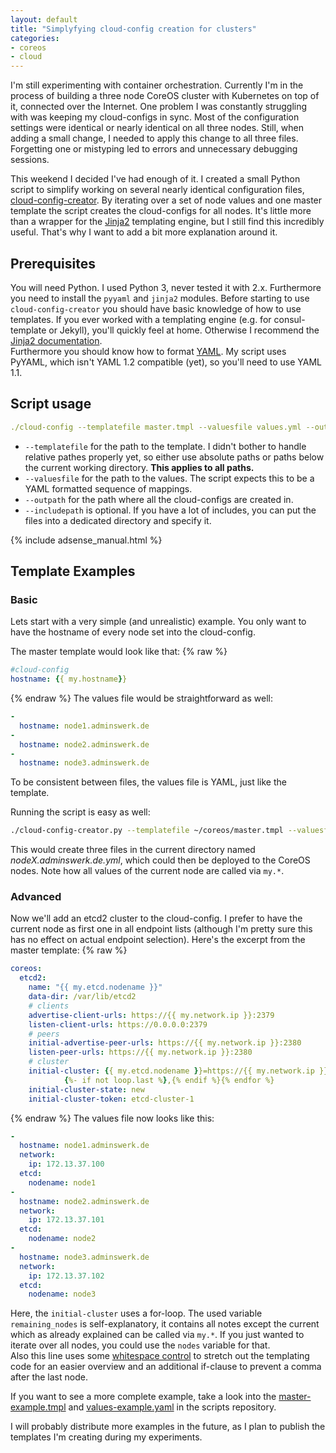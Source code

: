 ```yaml
---
layout: default
title: "Simplyfying cloud-config creation for clusters"
categories:
- coreos
- cloud
---
```


I'm still experimenting with container orchestration. Currently I'm in the process of building a three node CoreOS cluster with Kubernetes on top of it, connected over the Internet. One problem I was constantly struggling with was keeping my cloud-configs in sync. Most of the configuration settings were identical or nearly identical on all three nodes. Still, when adding a small change, I needed to apply this change to all three files. Forgetting one or mistyping led to errors and unnecessary debugging sessions.

This weekend I decided I've had enough of it. I created a small Python script to simplify working on several nearly identical configuration files, [cloud-config-creator]. By iterating over a set of node values and one master template the script creates the cloud-configs for all nodes. It's little more than a wrapper for the [Jinja2] templating engine, but I still find this incredibly useful. That's why I want to add a bit more explanation around it.

## Prerequisites

You will need Python. I used Python 3, never tested it with 2.x. Furthermore you need to install the `pyyaml` and `jinja2` modules.
Before starting to use `cloud-config-creator` you should have basic knowledge of how to use templates. If you ever worked with a templating engine (e.g. for consul-template or Jekyll), you'll quickly feel at home. Otherwise I recommend the [Jinja2 documentation][jinja2].  
Furthermore you should know how to format [YAML]. My script uses PyYAML, which isn't YAML 1.2 compatible (yet), so you'll need to use YAML 1.1.


## Script usage

```yaml
./cloud-config --templatefile master.tmpl --valuesfile values.yml --outpath out/ --includepath includes/
```

* `--templatefile` for the path to the template. I didn't bother to handle relative pathes properly yet, so either use absolute paths or paths below the current working directory. **This applies to all paths.**
* `--valuesfile` for the path to the values. The script expects this to be a YAML formatted sequence of mappings.
* `--outpath` for the path where all the cloud-configs are created in.
* `--includepath` is optional. If you have a lot of includes, you can put the files into a dedicated directory and specify it.

<!--more-->

{% include adsense_manual.html %}

## Template Examples

### Basic
Lets start with a very simple (and unrealistic) example. You only want to have the hostname of every node set into the cloud-config.

The master template would look like that:
{% raw %}
```yaml
#cloud-config
hostname: {{ my.hostname}}
```
{% endraw %}
The values file would be straightforward as well:

```yaml
-
  hostname: node1.adminswerk.de
-
  hostname: node2.adminswerk.de
-
  hostname: node3.adminswerk.de
```
To be consistent between files, the values file is YAML, just like the template.

Running the script is easy as well:

```bash
./cloud-config-creator.py --templatefile ~/coreos/master.tmpl --valuesfile ~/coreos/values.yml
```

This would create three files in the current directory named *nodeX.adminswerk.de.yml*,  which could then be deployed to the CoreOS nodes. Note how all values of the current node are called via `my.*`.

### Advanced

Now we'll add an etcd2 cluster to the cloud-config. I prefer to have the current node as first one in all endpoint lists (although I'm pretty sure this has no effect on actual endpoint selection). Here's the excerpt from the master template:
{% raw %}
```yaml
coreos:
  etcd2:
    name: "{{ my.etcd.nodename }}"
    data-dir: /var/lib/etcd2
    # clients
    advertise-client-urls: https://{{ my.network.ip }}:2379
    listen-client-urls: https://0.0.0.0:2379
    # peers
    initial-advertise-peer-urls: https://{{ my.network.ip }}:2380
    listen-peer-urls: https://{{ my.network.ip }}:2380
    # cluster
    initial-cluster: {{ my.etcd.nodename }}=https://{{ my.network.ip }}:2380,{% for node in remaining_nodes %}{{ node.etcd.nodename }}=https://{{ node.network.ip }}:2380
            {%- if not loop.last %},{% endif %}{% endfor %}
    initial-cluster-state: new
    initial-cluster-token: etcd-cluster-1
```
{% endraw %}
The values file now looks like this:

```yaml
-
  hostname: node1.adminswerk.de
  network:
    ip: 172.13.37.100
  etcd:
    nodename: node1
-
  hostname: node2.adminswerk.de
  network:
    ip: 172.13.37.101
  etcd:
    nodename: node2
-
  hostname: node3.adminswerk.de
  network:
    ip: 172.13.37.102
  etcd:
    nodename: node3
```

Here, the `initial-cluster` uses a for-loop. The used variable `remaining_nodes` is self-explanatory, it contains all notes except the current which as already explained can be called via `my.*`. If you just wanted to iterate over all nodes, you could use the `nodes` variable for that.  
Also this line uses some [whitespace control][whitespace] to stretch out the templating code for an easier overview and an additional if-clause to prevent a comma after the last node.

If you want to see a more complete example, take a look into the [master-example.tmpl][master-example] and [values-example.yaml][values-example] in the scripts repository.

I will probably distribute more examples in the future, as I plan to publish the templates I'm creating during my experiments.


[cloud-config-creator]: https://github.com/m3adow/cloud-config-creator
[jinja2]: http://jinja.pocoo.org/docs/dev/templates/
[yaml]: http://yaml.org/spec/1.1/
[whitespace]: http://jinja.pocoo.org/docs/dev/templates/#whitespace-control
[master-example]: https://github.com/m3adow/cloud-config-creator/blob/master/master-example.tmpl
[values-example]: https://github.com/m3adow/cloud-config-creator/blob/master/values-example.yml
